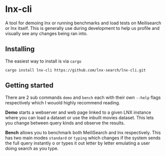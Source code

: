 # lnx-cli

A tool for demoing lnx or running benchmarks and load tests on Meilisearch or lnx itself.
This is generally use during development to help us profile and visually see any changes being ran into.

## Installing

The easiest way to install is via `cargo`

```
cargo install lnx-cli https://github.com/lnx-search/lnx-cli.git
```

## Getting started

There are 2 sub commands `demo` and `bench` each with their own `--help` flags respectively which I wouold highly recommend reading.

**Demo** starts a webserver and web page linked to a given LNX instance where you can load a dataset or use the inbuilt movies dataset. This lets you change between query kinds 
and observe the results.

**Bench** allows you to benchmark both MeiliSearch and lnx respectively. This has two main modes `standard` or `typing` which changes if the system sends the full query instantly o
or types it out letter by letter emulating a user doing search as you type.
